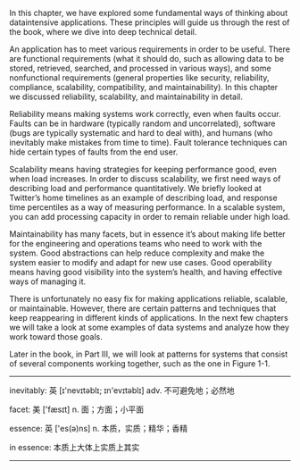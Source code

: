 In this chapter, we have explored some fundamental ways of thinking about dataintensive applications. These principles will guide us through the rest of the book, where we dive into deep technical detail.

An application has to meet various requirements in order to be useful. There are functional requirements (what it should do, such as allowing data to be stored, retrieved, searched, and processed in various ways), and some nonfunctional requirements (general properties like security, reliability, compliance, scalability, compatibility, and maintainability). In this chapter we discussed reliability, scalability, and maintainability in detail.

Reliability means making systems work correctly, even when faults occur. Faults can be in hardware (typically random and uncorrelated), software (bugs are typically systematic and hard to deal with), and humans (who inevitably make mistakes from time to time). Fault tolerance techniques can hide certain types of faults from the end user.

Scalability means having strategies for keeping performance good, even when load increases. In order to discuss scalability, we first need ways of describing load and performance quantitatively. We briefly looked at Twitter’s home timelines as an example of describing load, and response time percentiles as a way of measuring performance. In a scalable system, you can add processing capacity in order to remain
reliable under high load.

Maintainability has many facets, but in essence it’s about making life better for the engineering and operations teams who need to work with the system. Good abstractions can help reduce complexity and make the system easier to modify and adapt for new use cases. Good operability means having good visibility into the system’s health, and having effective ways of managing it.

There is unfortunately no easy fix for making applications reliable, scalable, or maintainable. However, there are certain patterns and techniques that keep reappearing in different kinds of applications. In the next few chapters we will take a look at some examples of data systems and analyze how they work toward those goals.

Later in the book, in Part III, we will look at patterns for systems that consist of several components working together, such as the one in Figure 1-1.

----

inevitably: 英 [ɪ'nevɪtəblɪ; ɪn'evɪtəblɪ] adv. 不可避免地；必然地

facet:  美 ['fæsɪt] n. 面；方面；小平面

essence: 英 ['es(ə)ns] n. 本质，实质；精华；香精

in essence: 本质上大体上实质上其实

----
